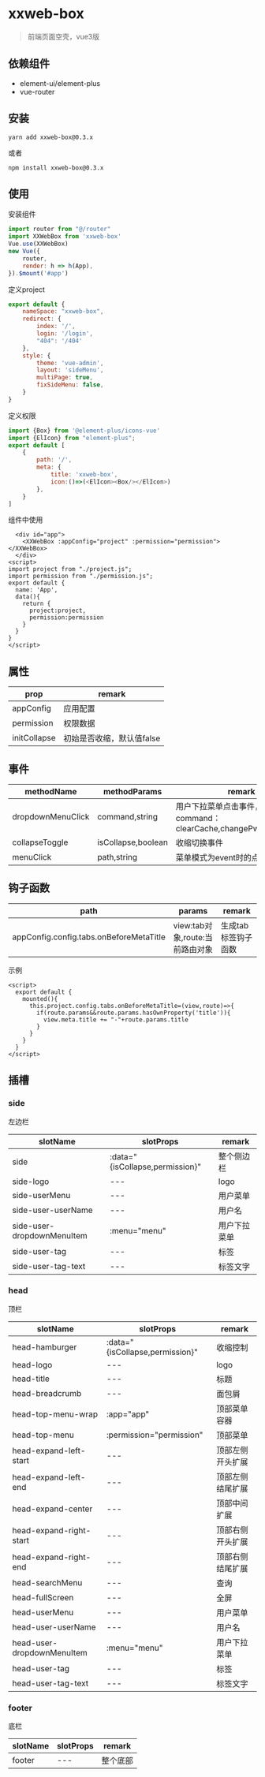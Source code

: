 # xxweb-box
> 前端页面空壳，vue3版

## 依赖组件
* element-ui/element-plus
* vue-router

## 安装

```shell
yarn add xxweb-box@0.3.x
```
或者
```shell
npm install xxweb-box@0.3.x
```

## 使用
安装组件
```js
import router from "@/router"
import XXWebBox from 'xxweb-box'
Vue.use(XXWebBox)
new Vue({
    router,
    render: h => h(App),
}).$mount('#app')
```
定义project
```js
export default {
    nameSpace: "xxweb-box",
    redirect: {
        index: '/',
        login: '/login',
        "404": '/404'
    },
    style: {
        theme: 'vue-admin',
        layout: 'sideMenu',
        multiPage: true,
        fixSideMenu: false,
    }
}
```
定义权限
```js
import {Box} from '@element-plus/icons-vue'
import {ElIcon} from "element-plus";
export default [
    {
        path: '/',
        meta: { 
            title: 'xxweb-box',
            icon:()=>(<ElIcon><Box/></ElIcon>)
        },
    }
]
```
组件中使用
```vue
  <div id="app">
    <XXWebBox :appConfig="project" :permission="permission"></XXWebBox>
  </div>
<script>
import project from "./project.js";
import permission from "./permission.js";
export default {
  name: 'App',
  data(){
    return {
      project:project,
      permission:permission
    }
  }
}
</script>
```

## 属性

|prop|remark|
|---|---|
|appConfig|应用配置|
|permission|权限数据|
|initCollapse|初始是否收缩，默认值false|

## 事件
|methodName|methodParams|remark|
|---|---|---|
|dropdownMenuClick|command,string|用户下拉菜单点击事件，默认command：clearCache,changePwd,exitSystem|
|collapseToggle|isCollapse,boolean|收缩切换事件|
|menuClick|path,string|菜单模式为event时的点击事件|

## 钩子函数

| path  | params                  | remark      |
|-------|-------------------------|-------------|
| appConfig.config.tabs.onBeforeMetaTitle | view:tab对象,route:当前路由对象 | 生成tab标签钩子函数 |

示例
```vue
<script>
  export default {
    mounted(){
      this.project.config.tabs.onBeforeMetaTitle=(view,route)=>{
        if(route.params&&route.params.hasOwnProperty('title')){
          view.meta.title += "-"+route.params.title
        }
      }
    }
  }
</script>
```

## 插槽

### side
左边栏

|slotName|slotProps|remark|
|---|---|---|
|side|:data="{isCollapse,permission}"|整个侧边栏|
|side-logo|---|logo|
|side-userMenu|---|用户菜单|
|side-user-userName|---|用户名|
|side-user-dropdownMenuItem|:menu="menu"|用户下拉菜单|
|side-user-tag|---|标签|
|side-user-tag-text|---|标签文字|


### head
顶栏

|slotName|slotProps| remark   |
|---|---|----------|
|head-hamburger|:data="{isCollapse,permission}"| 收缩控制     |
|head-logo|---| logo     |
|head-title|---| 标题       |
|head-breadcrumb|---| 面包屑      |
|head-top-menu-wrap|:app="app"| 顶部菜单容器   |
|head-top-menu|:permission="permission"| 顶部菜单     |
|head-expand-left-start|---| 顶部左侧开头扩展 |
|head-expand-left-end|---| 顶部左侧结尾扩展 |
|head-expand-center|---| 顶部中间扩展   |
|head-expand-right-start|---| 顶部右侧开头扩展 |
|head-expand-right-end|---| 顶部右侧结尾扩展 |
|head-searchMenu|---| 查询       |
|head-fullScreen|---| 全屏       |
|head-userMenu|---| 用户菜单     |
|head-user-userName|---| 用户名      |
|head-user-dropdownMenuItem|:menu="menu"| 用户下拉菜单   |
|head-user-tag|---| 标签       |
|head-user-tag-text|---| 标签文字     |

### footer
底栏

|slotName|slotProps|remark|
|---|---|---|
|footer|---|整个底部|
